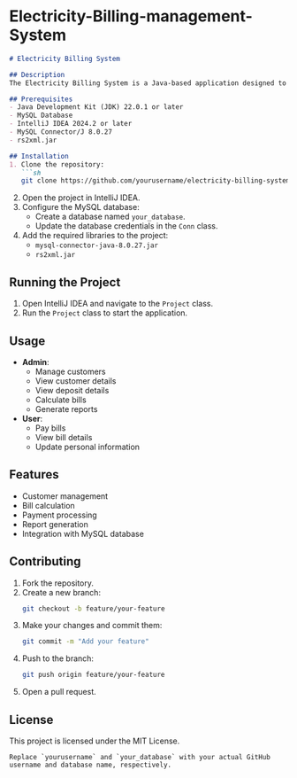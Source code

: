 # Electricity-Billing-management-System

```markdown
# Electricity Billing System

## Description
The Electricity Billing System is a Java-based application designed to manage and automate the billing process for electricity usage. It provides functionalities for customer management, bill calculation, payment processing, and report generation.

## Prerequisites
- Java Development Kit (JDK) 22.0.1 or later
- MySQL Database
- IntelliJ IDEA 2024.2 or later
- MySQL Connector/J 8.0.27
- rs2xml.jar

## Installation
1. Clone the repository:
   ```sh
   git clone https://github.com/yourusername/electricity-billing-system.git
   ```
2. Open the project in IntelliJ IDEA.
3. Configure the MySQL database:
   - Create a database named `your_database`.
   - Update the database credentials in the `Conn` class.
4. Add the required libraries to the project:
   - `mysql-connector-java-8.0.27.jar`
   - `rs2xml.jar`

## Running the Project
1. Open IntelliJ IDEA and navigate to the `Project` class.
2. Run the `Project` class to start the application.

## Usage
- **Admin**:
  - Manage customers
  - View customer details
  - View deposit details
  - Calculate bills
  - Generate reports
- **User**:
  - Pay bills
  - View bill details
  - Update personal information

## Features
- Customer management
- Bill calculation
- Payment processing
- Report generation
- Integration with MySQL database

## Contributing
1. Fork the repository.
2. Create a new branch:
   ```sh
   git checkout -b feature/your-feature
   ```
3. Make your changes and commit them:
   ```sh
   git commit -m "Add your feature"
   ```
4. Push to the branch:
   ```sh
   git push origin feature/your-feature
   ```
5. Open a pull request.

## License
This project is licensed under the MIT License.
```
Replace `yourusername` and `your_database` with your actual GitHub username and database name, respectively.
